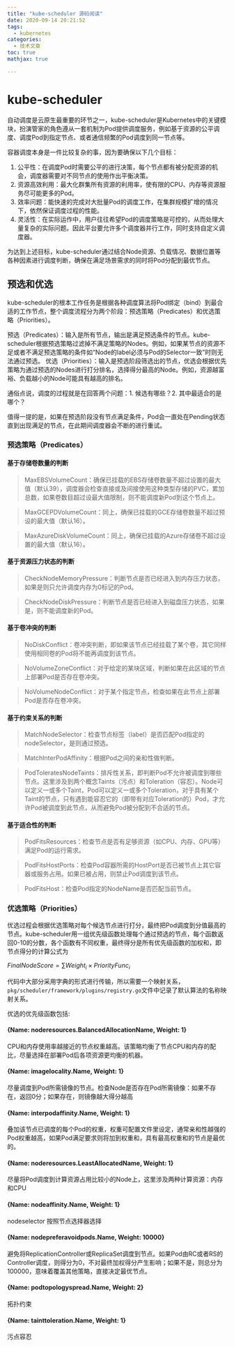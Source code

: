 ```yaml
---
title: "kube-scheduler 源码阅读"
date: 2020-09-14 20:21:52
tags:
  - kubernetes
categories:
  - 技术文章
toc: true
mathjax: true

---
```


# kube-scheduler

自动调度是云原生最重要的环节之一，kube-scheduler是Kubernetes中的关键模块，扮演管家的角色遵从一套机制为Pod提供调度服务，例如基于资源的公平调度、调度Pod到指定节点、或者通信频繁的Pod调度到同一节点等。

<!--more-->

容器调度本身是一件比较复杂的事，因为要确保以下几个目标：

1. 公平性：在调度Pod时需要公平的进行决策，每个节点都有被分配资源的机会，调度器需要对不同节点的使用作出平衡决策。
2. 资源高效利用：最大化群集所有资源的利用率，使有限的CPU、内存等资源服务尽可能更多的Pod。
3. 效率问题：能快速的完成对大批量Pod的调度工作，在集群规模扩增的情况下，依然保证调度过程的性能。
4. 灵活性：在实际运作中，用户往往希望Pod的调度策略是可控的，从而处理大量复杂的实际问题。因此平台要允许多个调度器并行工作，同时支持自定义调度器。

为达到上述目标，kube-scheduler通过结合Node资源、负载情况、数据位置等各种因素进行调度判断，确保在满足场景需求的同时将Pod分配到最优节点。

## 预选和优选

kube-scheduler的根本工作任务是根据各种调度算法将Pod绑定（bind）到最合适的工作节点，整个调度流程分为两个阶段：预选策略（Predicates）和优选策略（Priorities）。

预选（Predicates）：输入是所有节点，输出是满足预选条件的节点。kube-scheduler根据预选策略过滤掉不满足策略的Nodes。例如，如果某节点的资源不足或者不满足预选策略的条件如“Node的label必须与Pod的Selector一致”时则无法通过预选。
优选（Priorities）：输入是预选阶段筛选出的节点，优选会根据优先策略为通过预选的Nodes进行打分排名，选择得分最高的Node。例如，资源越富裕、负载越小的Node可能具有越高的排名。

通俗点说，调度的过程就是在回答两个问题：1. 候选有哪些？2. 其中最适合的是哪个？

值得一提的是，如果在预选阶段没有节点满足条件，Pod会一直处在Pending状态直到出现满足的节点，在此期间调度器会不断的进行重试。

[pod 的创建过程]: https://chazyu.com/2020/09/08/k8s/what_happen_apply_yaml/	"pod 的创建过程"

### 预选策略（Predicates）

#### 基于存储卷数量的判断

> MaxEBSVolumeCount：确保已挂载的EBS存储卷数量不超过设置的最大值（默认39），调度器会检查直接或及间接使用这种类型存储的PVC，累加总数，如果卷数目超过设最大值限制，则不能调度新Pod到这个节点上。

> MaxGCEPDVolumeCount：同上，确保已挂载的GCE存储卷数量不超过预设的最大值（默认16）。

> MaxAzureDiskVolumeCount：同上，确保已挂载的Azure存储卷不超过设置的最大值（默认16）。

#### 基于资源压力状态的判断

> CheckNodeMemoryPressure：判断节点是否已经进入到内存压力状态，如果是则只允许调度内存为0标记的Pod。

> CheckNodeDiskPressure：判断节点是否已经进入到磁盘压力状态，如果是，则不能调度新的Pod。

#### 基于卷冲突的判断

> NoDiskConflict：卷冲突判断，即如果该节点已经挂载了某个卷，其它同样使用相同卷的Pod将不能再调度到该节点。

> NoVolumeZoneConflict：对于给定的某块区域，判断如果在此区域的节点上部署Pod是否存在卷冲突。

> NoVolumeNodeConflict：对于某个指定节点，检查如果在此节点上部署Pod是否存在卷冲突。

#### 基于约束关系的判断

> MatchNodeSelector：检查节点标签（label）是否匹配Pod指定的nodeSelector，是则通过预选。

> MatchInterPodAffinity：根据Pod之间的亲和性做判断。

> PodToleratesNodeTaints：排斥性关系，即判断Pod不允许被调度到哪些节点。这里涉及到两个概念Taints（污点）和Toleration（容忍）。Node可以定义一或多个Taint，Pod可以定义一或多个Toleration，对于具有某个Taint的节点，只有遇到能容忍它的（即带有对应Toleration的）Pod，才允许Pod被调度到此节点，从而避免Pod被分配到不合适的节点。

#### 基于适合性的判断

> PodFitsResources：检查节点是否有足够资源（如CPU、内存、GPU等）满足Pod的运行需求。

> PodFitsHostPorts：检查Pod容器所需的HostPort是否已被节点上其它容器或服务占用。如果已被占用，则禁止Pod调度到该节点。

> PodFitsHost：检查Pod指定的NodeName是否匹配当前节点。


### 优选策略（Priorities）

优选过程会根据优选策略对每个候选节点进行打分，最终把Pod调度到分值最高的节点。kube-scheduler用一组优先级函数处理每个通过预选的节点，每个函数返回0-10的分数，各个函数有不同权重，最终得分是所有优先级函数的加权和，即节点得分的计算公式为

$FinalNodeScore =\sum Weight_i \times PriorityFunc_i$

代码中大部分采用字典的形式进行传输，所以需要一个映射关系，`pkg/scheduler/framework/plugins/registry.go`文件中记录了默认算法的名称映射关系。

优选的优先级函数包括: 

#### {Name: noderesources.BalancedAllocationName, Weight: 1}

CPU和内存使用率越接近的节点权重越高。该策略均衡了节点CPU和内存的配比，尽量选择在部署Pod后各项资源更均衡的机器。

#### {Name: imagelocality.Name, Weight: 1}

尽量调度到Pod所需镜像的节点。检查Node是否存在Pod所需镜像：如果不存在，返回0分；如果存在，则镜像越大得分越高

#### {Name: interpodaffinity.Name, Weight: 1}

叠加该节点已调度的每个Pod的权重，权重可配置文件里设定，通常亲和性越强的Pod权重越高，如果Pod满足要求则将加到权重和，具有最高权重和的节点是最优的。

#### {Name: noderesources.LeastAllocatedName, Weight: 1}

尽量将Pod调度到计算资源占用比较小的Node上，这里涉及两种计算资源：内存和CPU

#### {Name: nodeaffinity.Name, Weight: 1}

nodeselector 按照节点选择器选择

#### {Name: nodepreferavoidpods.Name, Weight: 10000}

避免将ReplicationController或ReplicaSet调度到节点。如果Pod由RC或者RS的Controller调度，则得分为0，不对最终加权得分产生影响；如果不是，则总分为100000，意味着覆盖其他策略，直接决定最优节点。

#### {Name: podtopologyspread.Name, Weight: 2}

拓扑约束

#### {Name: tainttoleration.Name, Weight: 1}

污点容忍
